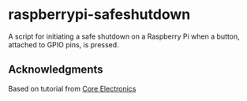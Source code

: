 # raspberrypi-safeshutdown

A script for initiating a safe shutdown on a Raspberry Pi when a button, attached to GPIO pins, is pressed.


## Acknowledgments

Based on tutorial from [Core Electronics](https://core-electronics.com.au/tutorials/how-to-make-a-safe-shutdown-button-for-raspberry-pi.html)